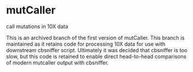 # mutCaller
call mutations in 10X data


This is an archived branch of the first version of mutCaller.  This branch is maintained as it retains code for processing 10X data for use with downstream cbsniffer script.  Ultimately it was decided that cbsniffer is too slow, but this code is retained to enable direct head-to-head comparisons of modern mutcaller output with cbsniffer.
